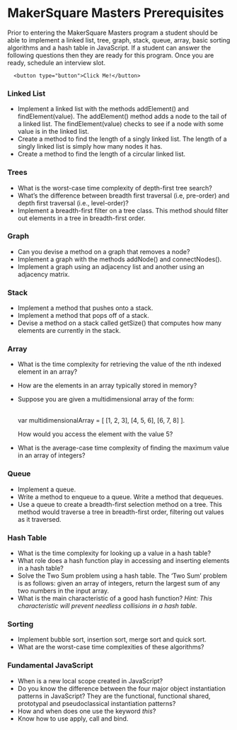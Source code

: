 # MakerSquare Masters Prerequisites

  Prior to entering the MakerSquare Masters program a student should be able to
  implement a linked list, tree, graph, stack, queue, array, basic sorting algorithms
  and a hash table in JavaScript. If a student can answer the following questions then
  they are ready for this program. Once you are ready, schedule an interview slot.

      <button type="button">Click Me!</button>
      
### Linked List
  * Implement a linked list with the methods addElement() and findElement(value).
    The addElement() method adds a node to the tail of a linked list.
    The findElement(value) checks to see if a node with some value is in the linked list.
  * Create a method to find the length of a singly linked list. The length of
    a singly linked list is simply how many nodes it has.
  * Create a method to find the length of a circular linked list.

### Trees
  * What is the worst-case time complexity of depth-first tree search?
  * What’s the difference between breadth first traversal (i.e, pre-order) and
    depth first traversal (i.e., level-order)?
  * Implement a breadth-first filter on a tree class. This method should
    filter out elements in a tree in breadth-first order.

### Graph
  * Can you devise a method on a graph that removes a node?
  * Implement a graph with the methods addNode() and connectNodes().
  * Implement a graph using an adjacency list and another using an adjacency matrix.

### Stack
  * Implement a method that pushes onto a stack.
  * Implement a method that pops off of a stack.
  * Devise a method on a stack called getSize() that computes how many elements are
    currently in the stack.

### Array
  * What is the time complexity for retrieving the value of the nth indexed element in an array?
  * How are the elements in an array typically stored in memory?
  * Suppose you are given a multidimensional array of the form:

      <br>
      var multidimensionalArray = [ [1, 2, 3], [4, 5, 6], [6, 7, 8] ].

    How would you access the element with the value 5?
  * What is the average-case time complexity of finding the maximum value in an array of integers?

### Queue
  * Implement a queue.
  * Write a method to enqueue to a queue. Write a method that dequeues.
  * Use a queue to create a breadth-first selection method on a tree.
    This method would traverse a tree in breadth-first  order, filtering out values as it traversed.

### Hash Table
  * What is the time complexity for looking up a value in a hash table?
  * What role does a hash function play in accessing and inserting elements in a hash table?
  * Solve the Two Sum problem using a hash table. The ‘Two Sum’ problem is as follows:  given an
    array of integers, return the largest sum of any two numbers in the input array.
  * What is the main characteristic of a good hash function? *Hint: This characteristic will prevent
    needless collisions in a hash table*.

### Sorting
  * Implement bubble sort, insertion sort, merge sort and quick sort.
  * What are the worst-case time complexities of these algorithms?

### Fundamental JavaScript
  * When is a new local scope created in JavaScript?
  * Do you know the difference between the four major object instantiation patterns
    in JavaScript? They are the functional, functional shared, prototypal and pseudoclassical instantiation patterns?
  * How and when does one use the keyword *this*?
  * Know how to use apply, call and bind.
